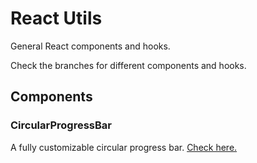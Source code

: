 # React Utils

General React components and hooks.

Check the branches for different components and hooks.

## Components

### CircularProgressBar
A fully customizable circular progress bar.
<a href="https://github.com/andre-rosatto/react_utils/tree/component/CircularProgressBar">Check here.</a>
